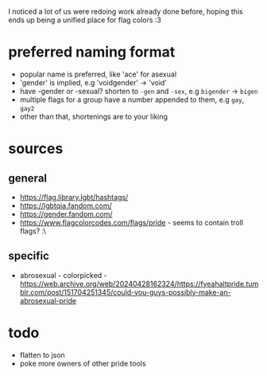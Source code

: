 I noticed a lot of us were redoing work already done before, hoping this ends up being a unified place for flag colors :3

# preferred naming format
- popular name is preferred, like 'ace' for asexual
- 'gender' is implied, e.g 'voidgender' -> 'void'
- have -gender or -sexual? shorten to `-gen` and `-sex`, e.g `bigender` -> `bigen`
- multiple flags for a group have a number appended to them, e.g `gay`, `gay2`
- other than that, shortenings are to your liking

# sources
## general
- https://flag.library.lgbt/hashtags/
- https://lgbtqia.fandom.com/
- https://gender.fandom.com/
- https://www.flagcolorcodes.com/flags/pride - seems to contain troll flags? :\
## specific
- abrosexual - colorpicked - https://web.archive.org/web/20240428162324/https://fyeahaltpride.tumblr.com/post/151704251345/could-you-guys-possibly-make-an-abrosexual-pride

# todo
- flatten to json
- poke more owners of other pride tools